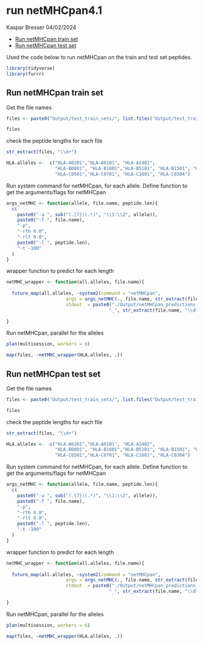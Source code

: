 run netMHCpan4.1
================
Kaspar Bresser
04/02/2024

- [Run netMHCpan train set](#run-netmhcpan-train-set)
- [Run netMHCpan test set](#run-netmhcpan-test-set)

Used the code below to run netMHCpan on the train and test set peptides.

``` r
library(tidyverse)
library(furrr)
```

## Run netMHCpan train set

Get the file names

``` r
files <- paste0("Output/test_train_sets/", list.files("Output/test_train_sets/", pattern = "Train_Pep"))

files
```

check the peptide lengths for each file

``` r
str_extract(files, "\\d+")
```

``` r
HLA.alleles <-  c("HLA-A0201","HLA-A0101", "HLA-A2402", 
                  "HLA-B0801", "HLA-B1801","HLA-B5101", "HLA-B1501", "HLA-B4402", 
                  "HLA-C0501","HLA-C0701", "HLA-C1601", "HLA-C0304")
```

Run system command for netMHCpan, for each allele. Define function to
get the arguments/flags for netMHCpan

``` r
args_netMHC <- function(allele, file.name, peptide.len){
  c(
    paste0("-a ", sub("(.{7})(.*)", "\\1:\\2", allele)),
    paste0("-f ", file.name),
    "-p",
    "-rth 0.0",
    "-rlt 0.0",
    paste0("-l ", peptide.len),
    "-t -100"
  )
}
```

wrapper function to predict for each length

``` r
netMHC_wrapper <- function(all.alleles, file.name){
  
  future_map(all.alleles, ~system2(command = "netMHCpan", 
                      args = args_netMHC(., file.name, str_extract(file.name, "\\d+")), 
                      stdout  = paste0("./Output/netMHCpan_predictions_train/netMHCpan_prediction_", .,
                                      "_", str_extract(file.name, "\\d+") , ".txt")))
  
}
```

Run netMHCpan, parallel for the alleles

``` r
plan(multisession, workers = 6)

map(files, ~netMHC_wrapper(HLA.alleles, .))
```

## Run netMHCpan test set

Get the file names

``` r
files <- paste0("Output/test_train_sets/", list.files("Output/test_train_sets/", pattern = "Test_Pep"))

files
```

check the peptide lengths for each file

``` r
str_extract(files, "\\d+")
```

``` r
HLA.alleles <-  c("HLA-A0201","HLA-A0101", "HLA-A2402", 
                  "HLA-B0801", "HLA-B1801","HLA-B5101", "HLA-B1501", "HLA-B4402", 
                  "HLA-C0501","HLA-C0701", "HLA-C1601", "HLA-C0304")
```

Run system command for netMHCpan, for each allele. Define function to
get the arguments/flags for netMHCpan

``` r
args_netMHC <- function(allele, file.name, peptide.len){
  c(
    paste0("-a ", sub("(.{7})(.*)", "\\1:\\2", allele)),
    paste0("-f ", file.name),
    "-p",
    "-rth 0.0",
    "-rlt 0.0",
    paste0("-l ", peptide.len),
    "-t -100"
  )
}
```

wrapper function to predict for each length

``` r
netMHC_wrapper <- function(all.alleles, file.name){
  
  future_map(all.alleles, ~system2(command = "netMHCpan", 
                      args = args_netMHC(., file.name, str_extract(file.name, "\\d+")), 
                      stdout  = paste0("./Output/netMHCpan_predictions_test/netMHCpan_prediction_", .,
                                      "_", str_extract(file.name, "\\d+") , ".txt")))
  
}
```

Run netMHCpan, parallel for the alleles

``` r
plan(multisession, workers = 6)

map(files, ~netMHC_wrapper(HLA.alleles, .))
```
